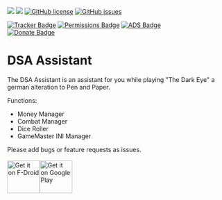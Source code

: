 <img src="https://img.shields.io/github/release/phrogg/DSAAssistant.svg?logo=github" />   <img src="https://img.shields.io/f-droid/v/eu.roggstar.luigithehunter.dsaassistent.svg" />   [![GitHub license](https://img.shields.io/github/license/phrogg/DSAAssistant.svg)](https://github.com/phrogg/DSAAssistant/blob/master/LICENSE)   [![GitHub issues](https://img.shields.io/github/issues/phrogg/DSAAssistant.svg)](https://GitHub.com/phrogg/DSAAssistant/issues/)<br>

[![Tracker Badge](https://img.shields.io/badge/Tracker-0-green.svg)](https://reports.exodus-privacy.eu.org/en/reports/search/eu.roggstar.luigithehunter.dsaassistent/)   [![Permissions Badge](https://img.shields.io/badge/Permissions-0-green.svg)](https://reports.exodus-privacy.eu.org/en/reports/search/eu.roggstar.luigithehunter.dsaassistent/)   [![ADS Badge](https://img.shields.io/badge/ADs-0-green.svg)](https://reports.exodus-privacy.eu.org/en/reports/search/eu.roggstar.luigithehunter.dsaassistent/)
<br>
[![Donate Badge](https://img.shields.io/badge/Donate-Me-green.svg)](https://paypal.me/proggenbuck)


# DSA Assistant

The DSA Assistant is an assistant for you while playing "The Dark Eye" a german alteration to Pen and Paper.

Functions:
 - Money Manager
 - Combat Manager
 - Dice Roller
 - GameMaster INI Manager

Please add bugs or feature requests as issues.<br><br>
<a href='https://f-droid.org/en/packages/eu.roggstar.luigithehunter.dsaassistent' target="_blank"><img alt='Get it on F-Droid' src='https://f-droid.org/badge/get-it-on.png' height="75"/></a><a href='https://play.google.com/store/apps/details?id=eu.roggstar.luigithehunter.dsaassistent&pcampaignid=MKT-Other-global-all-co-prtnr-py-PartBadge-Mar2515-1' target="_blank"><img alt='Get it on Google Play' src='https://play.google.com/intl/en_us/badges/images/generic/en_badge_web_generic.png' height="75"/></a>
